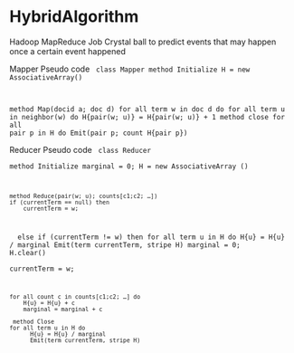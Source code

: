 # HybridAlgorithm
Hadoop MapReduce Job
Crystal ball to predict events that may happen once a certain event happened

Mapper Pseudo code
<code>
class Mapper
  method Initialize
	H = new AssociativeArray()	
	
  method Map(docid a; doc d)
	for all term w in doc d do
	     for all term u in neighbor(w) do
		H{pair(w; u)} = H{pair(w; u)} + 1
  method close
	for all pair p in H do
	     Emit(pair p; count H{pair p})
</code>

Reducer Pseudo code
<code>
class Reducer	
      method Initialize
        marginal = 0;
        H = new AssociativeArray ()  

    method Reduce(pair(w; u); counts[c1;c2; …])
	if (currentTerm == null) then
		currentTerm = w;
 	else if (currentTerm != w) then
		for all term u in H do
			H{u} = H{u} / marginal
			Emit(term currentTerm, stripe H)
	          marginal = 0;
                   H.clear()	        
	          currentTerm = w;
	
	for all count c in counts[c1;c2; …] do
		H{u} = H{u} + c
		marginal = marginal + c
	
     method Close 
	for all term u in H do
	      H{u} = H{u} / marginal
	      Emit(term currentTerm, stripe H)
</code>
